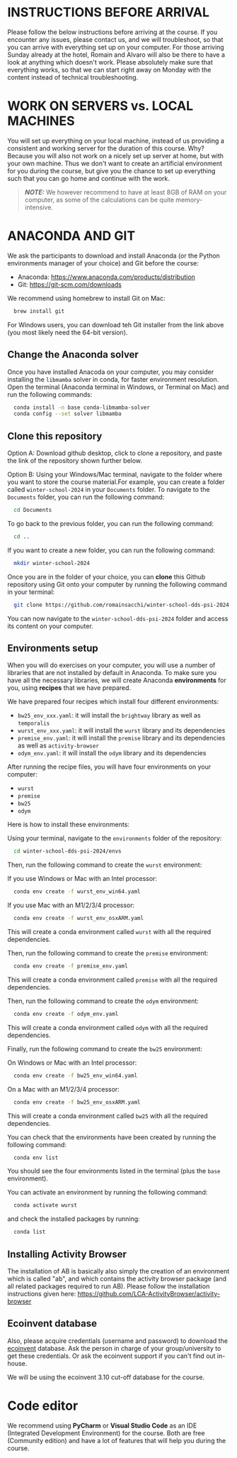 # INSTRUCTIONS BEFORE ARRIVAL

Please follow the below instructions before arriving at the course.
If you encounter any issues, please contact us, and we will troubleshoot, so that you can arrive with everything set up on your computer.
For those arriving Sunday already at the hotel, Romain and Alvaro will also be there to have a look at anything which doesn't work. 
Please absolutely make sure that everything works, so that we can start right away on Monday with the content instead of technical troubleshooting.



# WORK ON SERVERS vs. LOCAL MACHINES

You will set up everything on your local machine, instead of us providing a consistent and working server for the duration of this course. 
Why? Because you will also not work on a nicely set up server at home, but with your own machine. Thus we don't want to create an artificial 
environment for you during the course, but give you the chance to set up everything such that you can go home and continue with the work.

> **_NOTE:_**  We however recommend to have at least 8GB of RAM on your computer, as some of the calculations can be quite memory-intensive.

# ANACONDA AND GIT

We ask the participants to download and install Anaconda (or the 
Python environments manager of your choice) and Git 
before the course:

- Anaconda: https://www.anaconda.com/products/distribution
- Git: https://git-scm.com/downloads

We recommend using homebrew to install Git on Mac:

```bash
  brew install git
```

For Windows users, you can download teh Git installer from the link above (you most likely
need the 64-bit version).

## Change the Anaconda solver

Once you have installed Anacoda on your computer, you may consider installing 
the `libmamba` solver in conda, for faster environment resolution.
Open the terminal (Anaconda terminal in Windows, or Terminal on Mac) 
and run the following commands:

```bash
  conda install -n base conda-libmamba-solver
  conda config --set solver libmamba
```

## Clone this repository

Option A: Download github desktop, click to clone a repository, and paste the link of the repository shown further below.

Option B: 
Using your Windows/Mac terminal, navigate to the folder where you want 
to store the course material.For example, you can create a folder 
called `winter-school-2024` in your `Documents` folder. To navigate to 
the `Documents` folder, you can run the following command:

```bash
  cd Documents
```

To go back to the previous folder, you can run the following command:

```bash
  cd ..
```

If you want to create a new folder, you can run the following command:

```bash
  mkdir winter-school-2024
```

Once you are in the folder of your choice, you can **clone** this Github repository 
using Git onto your computer by running the following command in your terminal:

```bash
  git clone https://github.com/romainsacchi/winter-school-dds-psi-2024.git
```

You can now navigate to the `winter-school-dds-psi-2024` folder and 
access its content on your computer.

## Environments setup

When you will do exercises on your computer, you will use a number of libraries
that are not installed by default in Anaconda. To make sure you have all the
necessary libraries, we will create Anaconda **environments** for you, using
**recipes** that we have prepared.

We have prepared four recipes which install four different environments:
- `bw25_env_xxx.yaml`: it will install the `brightway` library  as well as `temporalis`
- `wurst_env_xxx.yaml`: it will install the `wurst` library and its dependencies
- `premise_env.yaml`: it will install the `premise` library and its dependencies as well as `activity-browser`
- `odym_env.yaml`: it will install the `odym` library and its dependencies

After running the recipe files, you will have four environments on your computer:
- `wurst`
- `premise`
- `bw25`
- `odym`

Here is how to install these environments:

Using your terminal, navigate to the `environments` folder of the repository:

```bash
  cd winter-school-dds-psi-2024/envs
```

Then, run the following command to create the `wurst` environment:

If you use Windows or Mac with an Intel processor:

```bash
  conda env create -f wurst_env_win64.yaml
```

If you use Mac with an M1/2/3/4 processor:

```bash
  conda env create -f wurst_env_osxARM.yaml
```

This will create a conda environment called `wurst` with all the required dependencies.

Then, run the following command to create the `premise` environment:

```bash
  conda env create -f premise_env.yaml
```

This will create a conda environment called `premise` with all the required dependencies.

Then, run the following command to create the `odym` environment:

```bash
  conda env create -f odym_env.yaml
```

This will create a conda environment called `odym` with all the required dependencies.

Finally, run the following command to create the `bw25` environment:

On Windows or Mac with an Intel processor:


```bash
  conda env create -f bw25_env_win64.yaml
```

On a Mac with an M1/2/3/4 processor:

```bash
  conda env create -f bw25_env_osxARM.yaml
```

This will create a conda environment called `bw25` with all the required dependencies.

You can check that the environments have been created by running the following command:

```bash
  conda env list
```

You should see the four environments listed in the terminal (plus the `base` environment).

You can activate an environment by running the following command:

```bash
  conda activate wurst
```

and check the installed packages by running:

```bash
  conda list
```

## Installing Activity Browser

The installation of AB is basically also simply the creation of an environment which is called "ab", and which contains the activity browser package (and all related packages required to run AB). 
Please follow the installation instructions given here: https://github.com/LCA-ActivityBrowser/activity-browser

## Ecoinvent database

Also, please acquire credentials (username and password) to 
download the [ecoinvent](https://ecoinvent.org) database. Ask the person in charge of your group/university to get these credentials. Or ask the ecoinvent support if you can't find out in-house.

We will be using the ecoinvent 3.10 cut-off database for the course.

# Code editor

We recommend using **PyCharm** or **Visual Studio Code** as an IDE (Integrated Development Environment) for the course.
Both are free (Community edition) and have a lot of features that will 
help you during the course.



